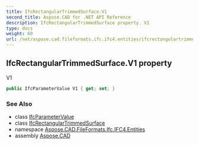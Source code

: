 ```yaml
---
title: IfcRectangularTrimmedSurface.V1
second_title: Aspose.CAD for .NET API Reference
description: IfcRectangularTrimmedSurface property. V1
type: docs
weight: 60
url: /net/aspose.cad.fileformats.ifc.ifc4.entities/ifcrectangulartrimmedsurface/v1/
---
```

## IfcRectangularTrimmedSurface.V1 property

V1

```csharp
public IfcParameterValue V1 { get; set; }
```

### See Also

* class [IfcParameterValue](../../../aspose.cad.fileformats.ifc.ifc4.types/ifcparametervalue/)
* class [IfcRectangularTrimmedSurface](../)
* namespace [Aspose.CAD.FileFormats.Ifc.IFC4.Entities](../../ifcrectangulartrimmedsurface/)
* assembly [Aspose.CAD](../../../)


